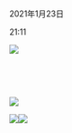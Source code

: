  

2021年1月23日

21:11

![](006_无标题页_000.png)

 

 

![](006_无标题页_001.png)

![](006_无标题页_002.png)![](006_无标题页_003.png)
